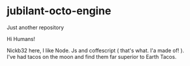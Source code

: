 # jubilant-octo-engine
Just another repository



Hi Humans! 

Nickb32 here, I like Node. Js and coffescript ( that's what. I'a made of! ). I've had tacos on the moon and find them far superior to Earth Tacos.

